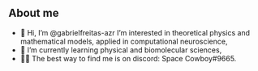 ## About me
- 👋 Hi, I’m @gabrielfreitas-azr I’m interested in theoretical physics and mathematical models, applied in computational neuroscience,
- 🧬 I’m currently learning physical and biomolecular sciences,
- 👨‍💻 The best way to find me is on discord: Space Cowboy#9665.

<!---
gabrielfreitas-azr/gabrielfreitas-azr is a ✨ special ✨ repository because its `README.md` (this file) appears on your GitHub profile.
You can click the Preview link to take a look at your changes.
--->
